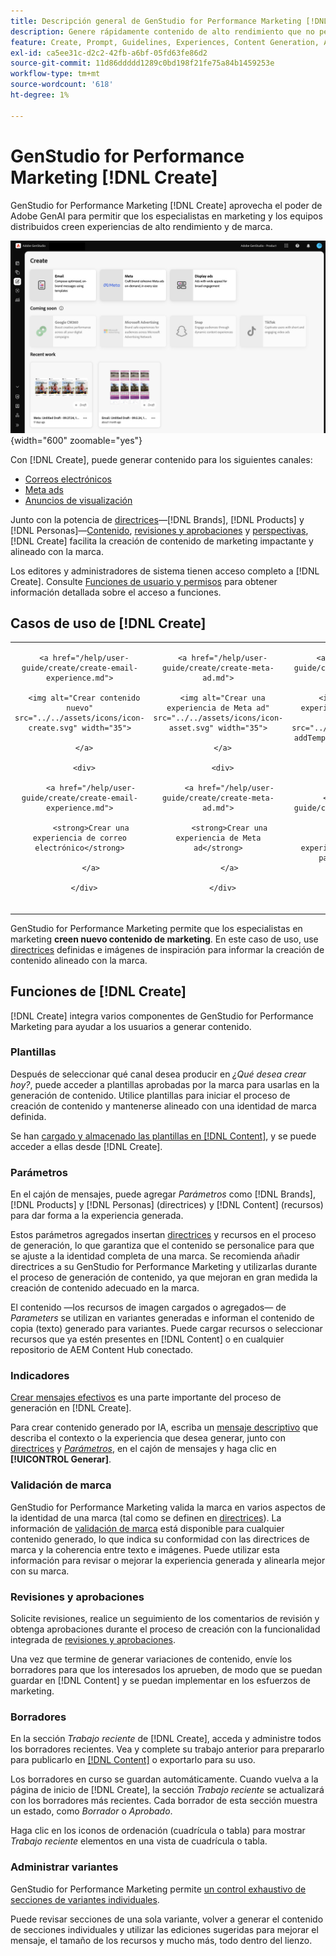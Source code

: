 ```yaml
---
title: Descripción general de GenStudio for Performance Marketing [!DNL Create]
description: Genere rápidamente contenido de alto rendimiento que no pertenezca a la marca con IA generativa en Adobe GenStudio for Performance Marketing [!DNL Create].
feature: Create, Prompt, Guidelines, Experiences, Content Generation, Approval
exl-id: ca5ee31c-d2c2-42fb-a6bf-05fd63fe86d2
source-git-commit: 11d86ddddd1289c0bd198f21fe75a84b1459253e
workflow-type: tm+mt
source-wordcount: '618'
ht-degree: 1%

---
```


# GenStudio for Performance Marketing [!DNL Create]

GenStudio for Performance Marketing [!DNL Create] aprovecha el poder de Adobe GenAI para permitir que los especialistas en marketing y los equipos distribuidos creen experiencias de alto rendimiento y de marca.

![Crear tablero](/help/assets/create.png){width="600" zoomable="yes"}

Con [!DNL Create], puede generar contenido para los siguientes canales:

* [Correos electrónicos](email-experiences.md)
* [Meta ads](meta-experiences.md)
* [Anuncios de visualización](display-ad-experiences.md)

Junto con la potencia de [directrices](/help/user-guide/guidelines/overview.md)—[!DNL Brands], [!DNL Products] y [!DNL Personas]—[Contenido](/help/user-guide/content/overview.md), [revisiones y aprobaciones](/help/user-guide/approvals/overview.md) y [perspectivas](/help/user-guide/insights/overview.md), [!DNL Create] facilita la creación de contenido de marketing impactante y alineado con la marca.

Los editores y administradores de sistema tienen acceso completo a [!DNL Create]. Consulte [Funciones de usuario y permisos](/help/user-guide/user-roles.md) para obtener información detallada sobre el acceso a funciones.

## Casos de uso de [!DNL Create]

<table style="table-layout:fixed">

<tr style="border: 0;">

   <td align="center" valign="top" width="100">

      <a href="/help/user-guide/create/create-email-experience.md">

      <img alt="Crear contenido nuevo" src="../../assets/icons/icon-create.svg" width="35">

      </a>

      <div>

         <a href="/help/user-guide/create/create-email-experience.md">

         <strong>Crear una experiencia de correo electrónico</strong>

         </a>

      </div>

   </td>

   <td align="center" valign="top" width="100">

      <a href="/help/user-guide/create/create-meta-ad.md">

      <img alt="Crear una experiencia de Meta ad" src="../../assets/icons/icon-asset.svg" width="35">

      </a>

      <div>

         <a href="/help/user-guide/create/create-meta-ad.md">

         <strong>Crear una experiencia de Meta ad</strong>

         </a>

      </div>

   </td>

   <td align="center" valign="top" width="100">

      <a href="/help/user-guide/create/create-display-ad.md">

      <img alt="Crear una experiencia de anuncio en pantalla" src="../../assets/icons/icon-addTemplate.svg" width="35">

      </a>

      <div>

         <a href="/help/user-guide/create/create-display-ad.md">

         <strong>Crear una experiencia de anuncio en pantalla</strong>

         </a>

      </div>

   </td>

</tr>

</table>

GenStudio for Performance Marketing permite que los especialistas en marketing **creen nuevo contenido de marketing**. En este caso de uso, use [directrices](/help/user-guide/guidelines/overview.md) definidas e imágenes de inspiración para informar la creación de contenido alineado con la marca.

## Funciones de [!DNL Create]

[!DNL Create] integra varios componentes de GenStudio for Performance Marketing para ayudar a los usuarios a generar contenido.

### Plantillas

Después de seleccionar qué canal desea producir en _¿Qué desea crear hoy?_, puede acceder a plantillas aprobadas por la marca para usarlas en la generación de contenido. Utilice plantillas para iniciar el proceso de creación de contenido y mantenerse alineado con una identidad de marca definida.

Se han [cargado y almacenado las plantillas en [!DNL Content]](/help/user-guide/content/overview.md), y se puede acceder a ellas desde [!DNL Create].

### Parámetros

En el cajón de mensajes, puede agregar _Parámetros_ como [!DNL Brands], [!DNL Products] y [!DNL Personas] (directrices) y [!DNL Content] (recursos) para dar forma a la experiencia generada.

Estos parámetros agregados insertan [directrices](/help/user-guide/guidelines/overview.md) y recursos en el proceso de generación, lo que garantiza que el contenido se personalice para que se ajuste a la identidad completa de una marca. Se recomienda añadir directrices a su GenStudio for Performance Marketing y utilizarlas durante el proceso de generación de contenido, ya que mejoran en gran medida la creación de contenido adecuado en la marca.

El contenido —los recursos de imagen cargados o agregados— de _Parameters_ se utilizan en variantes generadas e informan el contenido de copia (texto) generado para variantes. Puede cargar recursos o seleccionar recursos que ya estén presentes en [!DNL Content] o en cualquier repositorio de AEM Content Hub conectado.

### Indicadores

[Crear mensajes efectivos](/help/user-guide/effective-prompts.md) es una parte importante del proceso de generación en [!DNL Create].

Para crear contenido generado por IA, escriba un [mensaje descriptivo](/help/user-guide/effective-prompts.md) que describa el contexto o la experiencia que desea generar, junto con [directrices](/help/user-guide/guidelines/overview.md) y [_Parámetros_](#parameters), en el cajón de mensajes y haga clic en **[!UICONTROL Generar]**.

### Validación de marca

GenStudio for Performance Marketing valida la marca en varios aspectos de la identidad de una marca (tal como se definen en [directrices](/help/user-guide/guidelines/overview.md)). La información de [validación de marca](/help/user-guide/guidelines/brand-validation.md) está disponible para cualquier contenido generado, lo que indica su conformidad con las directrices de marca y la coherencia entre texto e imágenes. Puede utilizar esta información para revisar o mejorar la experiencia generada y alinearla mejor con su marca.

### Revisiones y aprobaciones

Solicite revisiones, realice un seguimiento de los comentarios de revisión y obtenga aprobaciones durante el proceso de creación con la funcionalidad integrada de [revisiones y aprobaciones](/help/user-guide/approvals/overview.md).

Una vez que termine de generar variaciones de contenido, envíe los borradores para que los interesados los aprueben, de modo que se puedan guardar en [!DNL Content] y se puedan implementar en los esfuerzos de marketing.

### Borradores

En la sección _Trabajo reciente_ de [!DNL Create], acceda y administre todos los borradores recientes. Vea y complete su trabajo anterior para prepararlo para publicarlo en [[!DNL Content]](/help/user-guide/content/overview.md) o exportarlo para su uso.

Los borradores en curso se guardan automáticamente. Cuando vuelva a la página de inicio de [!DNL Create], la sección _Trabajo reciente_ se actualizará con los borradores más recientes. Cada borrador de esta sección muestra un estado, como _Borrador_ o _Aprobado_.

Haga clic en los iconos de ordenación (cuadrícula o tabla) para mostrar _Trabajo reciente_ elementos en una vista de cuadrícula o tabla.

### Administrar variantes

GenStudio for Performance Marketing permite [un control exhaustivo de secciones de variantes individuales](/help/user-guide/create/manage-variants.md).

Puede revisar secciones de una sola variante, volver a generar el contenido de secciones individuales y utilizar las ediciones sugeridas para mejorar el mensaje, el tamaño de los recursos y mucho más, todo dentro del lienzo.
